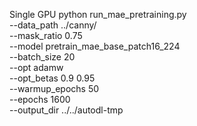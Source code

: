 Single GPU
python run_mae_pretraining.py \
        --data_path ../canny/ \
        --mask_ratio 0.75 \
        --model pretrain_mae_base_patch16_224 \
        --batch_size 20 \
        --opt adamw \
        --opt_betas 0.9 0.95 \
        --warmup_epochs 50 \
        --epochs 1600 \
        --output_dir ../../autodl-tmp
